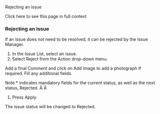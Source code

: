 Rejecting an issue

Click here to see this page in full context

###  Rejecting an issue

If an issue does not need to be resolved, it can be rejected by the Issue
Manager.

  1. In the Issue List, select an issue. 
  2. Select Reject from the Action drop-down menu. 

Add a final Comment and click on Add Image to add a photograph if required.
Fill any additional fields.

Note  * indicates mandatory fields for the current status, as well as the next
status, Rejected. Â Â

  1. Press Apply. 

The issue status will be changed to Rejected.

